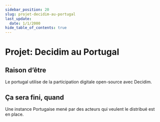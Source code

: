 ```yaml
---
sidebar_position: 20
slug: projet-decidim-au-portugal
last_update:
  date: 1/1/2000
hide_table_of_contents: true
---
```


# Projet: Decidim au Portugal

## Raison d’être


Le portugal utilise de la participation digitale open-source avec Decidim.


## Ça sera fini, quand


Une instance Portugaise mené par des acteurs qui veulent le distribué est en place.


